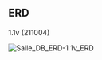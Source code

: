 ## ERD

1.1v (211004)

![Salle_DB_ERD-1 1v_ERD](https://user-images.githubusercontent.com/61368705/135788493-b072161b-f8e4-422a-ae4b-90f75462f7e7.jpg)
